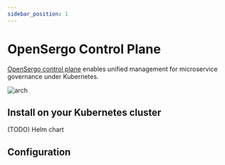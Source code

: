 ```yaml
---
sidebar_position: 1
---
```


# OpenSergo Control Plane

[OpenSergo control plane](https://github.com/opensergo/opensergo-control-plane) enables unified management for microservice governance under Kubernetes.

![arch](https://user-images.githubusercontent.com/9434884/182856237-8ce85f41-1a1a-4a2a-8f58-db042bd4db42.png)

## Install on your Kubernetes cluster

(TODO) Helm chart

## Configuration